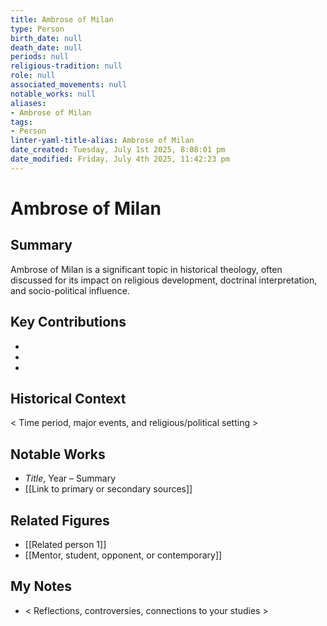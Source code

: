 ```yaml
---
title: Ambrose of Milan
type: Person
birth_date: null
death_date: null
periods: null
religious-tradition: null
role: null
associated_movements: null
notable_works: null
aliases:
- Ambrose of Milan
tags:
- Person
linter-yaml-title-alias: Ambrose of Milan
date_created: Tuesday, July 1st 2025, 8:08:01 pm
date_modified: Friday, July 4th 2025, 11:42:23 pm
---
```


# Ambrose of Milan

## Summary
Ambrose of Milan is a significant topic in historical theology, often discussed for its impact on religious development, doctrinal interpretation, and socio-political influence.

## Key Contributions
- 
- 
- 

## Historical Context
< Time period, major events, and religious/political setting >

## Notable Works
- *Title*, Year – Summary
- [[Link to primary or secondary sources]]


## Related Figures
- [[Related person 1]]
- [[Mentor, student, opponent, or contemporary]]

## My Notes
- < Reflections, controversies, connections to your studies >
